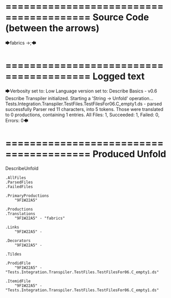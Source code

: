 ========================================
Source Code (between the arrows)
========================================

🡆fabrics ->;🡄

========================================
Logged text
========================================

🡆Verbosity set to: Low
Language version set to: Describe Basics - v0.6
Describe Transpiler initialized.
Starting a 'String -> Unfold' operation...
Tests.Integration.Transpiler.TestFiles.TestFilesFor06.C_empty1.ds - parsed successfully
Parser red 11 characters, into 5 tokens.
Those were translated to 0 productions, containing 1 entries.
All Files: 1, Succeeded: 1, Failed: 0, Errors: 0🡄

========================================
Produced Unfold
========================================

DescribeUnfold

    .AllFiles
    .ParsedFiles
    .FailedFiles

    .PrimaryProductions
        "9F1W22A5" 

    .Productions
    .Translations
        "9F1W22A5" - "fabrics"

    .Links
        "9F1W22A5" - 

    .Decorators
        "9F1W22A5" - 

    .Tildes

    .ProdidFile
        "9F1W22A5" - "Tests.Integration.Transpiler.TestFiles.TestFilesFor06.C_empty1.ds"

    .ItemidFile
        "9F1W22A5" - "Tests.Integration.Transpiler.TestFiles.TestFilesFor06.C_empty1.ds"

